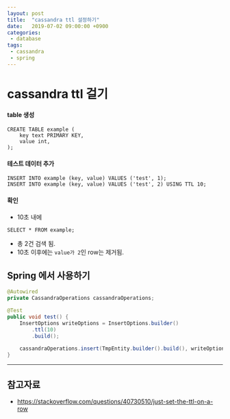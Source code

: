 ```yaml
---
layout: post
title:  "cassandra ttl 설정하기"
date:   2019-07-02 09:00:00 +0900
categories:
 - database
tags: 
 - cassandra
 - spring
---
```

# cassandra ttl 걸기

#### table 생성
```cql
CREATE TABLE example (
    key text PRIMARY KEY,
    value int,
);
```

#### 테스트 데이터 추가
```cql
INSERT INTO example (key, value) VALUES ('test', 1);
INSERT INTO example (key, value) VALUES ('test', 2) USING TTL 10;
```

#### 확인
- 10초 내에
```cql
SELECT * FROM example;
```

- 총 2건 검색 됨.
- 10초 이후에는 `value가 2`인 row는 제거됨.

## Spring 에서 사용하기
```java
@Autowired
private CassandraOperations cassandraOperations;

@Test
public void test() {
	InsertOptions writeOptions = InsertOptions.builder()
		.ttl(10)
		.build();
	
	cassandraOperations.insert(TmpEntity.builder().build(), writeOptions);
}
```

---
## 참고자료
- https://stackoverflow.com/questions/40730510/just-set-the-ttl-on-a-row

